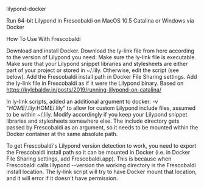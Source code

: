 lilypond-docker

Run 64-bit Lilypond in Frescobaldi on MacOS 10.5 Catalina or Windows via Docker

How To Use With Frescobaldi

Download and install Docker.
Download the ly-link file from here according to the version of Lilypond you need.
Make sure the ly-link file is executable.
Make sure that your Lilypond snippet libraries and stylesheets are either part of your project or stored in ~/.lily. Otherwise, edit the script (see below).
Add the Frescobaldi install path in Docker File Sharing settings.
Add the ly-link file in Frescobaldi as if it were the Lilypond binary.
Based on https://kylebaldw.in/posts/2019/running-lilypond-on-catalina/

In ly-link scripts, added an additional argument to docker: -v "$HOME/.lily:$HOME/.lily" to allow for custom Lilypond include files, assumed to be within ~/.lily. Modify accordingly if you keep your Lilypond snippet libraries and stylesheets somewhere else. The include directory gets passed by Frescobaldi as an argument, so it needs to be mounted within the Docker container at the same absolute path.

To get Frescobaldi's Lilypond version detection to work, you need to export the Frescobaldi install path so it can be mounted in Docker (i.e. in Docker File Sharing settings, add Frescobaldi.app). This is because when Frescobaldi calls lilypond --version the working directory is the Frescobaldi install location. The ly-link script will try to have Docker mount that location, and it will error if it doesn't have permission.
